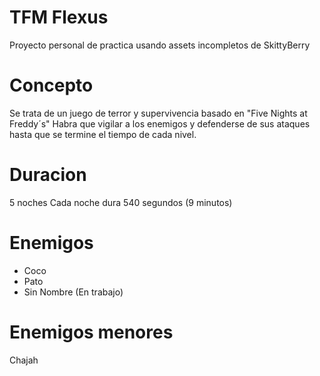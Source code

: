 # TFM Flexus
 Proyecto personal de practica usando assets incompletos de SkittyBerry

# Concepto
Se trata de un juego de terror y supervivencia basado en "Five Nights at Freddy´s"
Habra que vigilar a los enemigos y defenderse de sus ataques hasta que se termine el tiempo de cada nivel.

# Duracion
5 noches
Cada noche dura 540 segundos (9 minutos)

# Enemigos
+ Coco
+ Pato
+ Sin Nombre (En trabajo)

# Enemigos menores
Chajah
